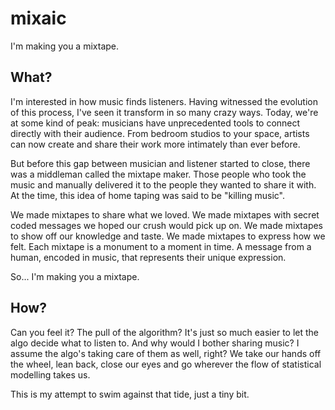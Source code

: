 # mixaic
I'm making you a mixtape.

## What?

I'm interested in how music finds listeners. Having witnessed the evolution of this process, I've seen it transform in so many crazy ways. Today, we're at some kind of peak: musicians have unprecedented tools to connect directly with their audience. From bedroom studios to your space, artists can now create and share their work more intimately than ever before.

But before this gap between musician and listener started to close, there was a middleman called the mixtape maker. Those people who took the music and manually delivered it to the people they wanted to share it with. At the time, this idea of home taping was said to be "killing music".

We made mixtapes to share what we loved. We made mixtapes with secret coded messages we hoped our crush would pick up on. We made mixtapes to show off our knowledge and taste. We made mixtapes to express how we felt. Each mixtape is a monument to a moment in time. A message from a human, encoded in music, that represents their unique expression.

So... I'm making you a mixtape.

## How?

Can you feel it? The pull of the algorithm? It's just so much easier to let the algo decide what to listen to. And why would I bother sharing music? I assume the algo's taking care of them as well, right? We take our hands off the wheel, lean back, close our eyes and go wherever the flow of statistical modelling takes us.

This is my attempt to swim against that tide, just a tiny bit. 